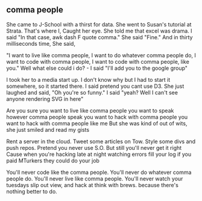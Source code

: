 ## comma people ##

She came to J-School with a thirst for data.
She went to Susan's tutorial at Strata.
That's where I,
Caught her eye.
She told me that excel was drama.
I said "In that case, awk dash F quote comma."
She said "Fine."
And in thirty milliseconds time,
She said,


"I want to live like comma people,
I want to do whatever comma people do,
I want to code with comma people,
I want to code with comma people, like you."
Well what else could i do? -
I said "I'll add you to the google group"


I took her to a media start up.
I don't know why but I had to start it somewhere,
so it started there.
I said pretend you cant use D3.
She just laughed and said,
"Oh you're so funny."
I said "yeah?
Well I can't see anyone rendering SVG in here"


Are you sure you want to live like comma people
you want to speak however comma people speak
you want to hack with comma people
you want to hack with comma people
like me
But she was kind of out of wits,
she just smiled and read my gists


Rent a server in the cloud.
Tweet some articles on Tow.
Style some divs and push repos.
Pretend you never use S.O.
But still you'll never get it right
Cause when you're hacking late at night
watching errors fill your log
if you paid MTurkers they could do your job


You'll never code like the comma people.
You'll never do whatever comma people do.
You'll never live like comma people.
You'll never watch your tuesdays slip out view,
and hack at think with brews.
because there's nothing better to do.